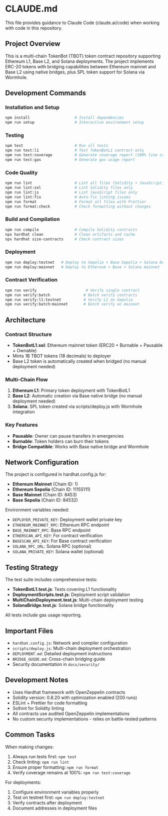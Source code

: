# CLAUDE.md

This file provides guidance to Claude Code (claude.ai/code) when working with code in this repository.

## Project Overview

This is a multi-chain TokenBot (TBOT) token contract repository supporting Ethereum L1, Base L2, and Solana deployments. The project implements ERC-20 tokens with bridging capabilities between Ethereum mainnet and Base L2 using native bridges, plus SPL token support for Solana via Wormhole.

## Development Commands

### Installation and Setup

```bash
npm install                    # Install dependencies
npm run setup                  # Interactive environment setup
```

### Testing

```bash
npm test                       # Run all tests
npm run test:l1                # Test TokenBotL1 contract only
npm run test:coverage          # Generate coverage report (100% line coverage)
npm run test:gas               # Generate gas usage report
```

### Code Quality

```bash
npm run lint                   # Lint all files (Solidity + JavaScript)
npm run lint:sol               # Lint Solidity files only
npm run lint:js                # Lint JavaScript files only
npm run lint:fix               # Auto-fix linting issues
npm run format                 # Format all files with Prettier
npm run format:check           # Check formatting without changes
```

### Build and Compilation

```bash
npm run compile                # Compile Solidity contracts
npx hardhat clean              # Clean artifacts and cache
npx hardhat size-contracts     # Check contract sizes
```

### Deployment

```bash
npm run deploy:testnet   # Deploy to Sepolia + Base Sepolia + Solana Devnet
npm run deploy:mainnet   # Deploy to Ethereum + Base + Solana mainnet
```

### Contract Verification

```bash
npm run verify                      # Verify single contract
npm run verify:batch               # Batch verify contracts
npm run verify:l1:testnet          # Verify L1 on Sepolia
npm run verify:batch:mainnet       # Batch verify on mainnet
```

## Architecture

### Contract Structure

- **TokenBotL1.sol**: Ethereum mainnet token (ERC20 + Burnable + Pausable + Ownable)
- Mints 1B TBOT tokens (18 decimals) to deployer
- Base L2 token is automatically created when bridged (no manual deployment needed)

### Multi-Chain Flow

1. **Ethereum L1**: Primary token deployment with TokenBotL1
2. **Base L2**: Automatic creation via Base native bridge (no manual deployment needed)
3. **Solana**: SPL token created via scripts/deploy.js with Wormhole integration

### Key Features

- **Pausable**: Owner can pause transfers in emergencies
- **Burnable**: Token holders can burn their tokens
- **Bridge Compatible**: Works with Base native bridge and Wormhole

## Network Configuration

The project is configured in hardhat.config.js for:

- **Ethereum Mainnet** (Chain ID: 1)
- **Ethereum Sepolia** (Chain ID: 11155111)
- **Base Mainnet** (Chain ID: 8453)
- **Base Sepolia** (Chain ID: 84532)

Environment variables needed:

- `DEPLOYER_PRIVATE_KEY`: Deployment wallet private key
- `ETHEREUM_MAINNET_RPC`: Ethereum RPC endpoint
- `BASE_MAINNET_RPC`: Base RPC endpoint
- `ETHERSCAN_API_KEY`: For contract verification
- `BASESCAN_API_KEY`: For Base contract verification
- `SOLANA_RPC_URL`: Solana RPC (optional)
- `SOLANA_PRIVATE_KEY`: Solana wallet (optional)

## Testing Strategy

The test suite includes comprehensive tests:

- **TokenBotL1.test.js**: Tests covering L1 functionality
- **DeploymentScripts.test.js**: Deployment script validation
- **MultiChainDeployment.test.js**: Multi-chain deployment testing
- **SolanaBridge.test.js**: Solana bridge functionality

All tests include gas usage reporting.

## Important Files

- `hardhat.config.js`: Network and compiler configuration
- `scripts/deploy.js`: Multi-chain deployment orchestration
- `DEPLOYMENT.md`: Detailed deployment instructions
- `BRIDGE_GUIDE.md`: Cross-chain bridging guide
- Security documentation in `docs/security/`

## Development Notes

- Uses Hardhat framework with OpenZeppelin contracts
- Solidity version: 0.8.20 with optimization enabled (200 runs)
- ESLint + Prettier for code formatting
- Solhint for Solidity linting
- All contracts use audited OpenZeppelin implementations
- No custom security implementations - relies on battle-tested patterns

## Common Tasks

When making changes:

1. Always run tests first: `npm test`
2. Check linting: `npm run lint`
3. Ensure proper formatting: `npm run format`
4. Verify coverage remains at 100%: `npm run test:coverage`

For deployments:

1. Configure environment variables properly
2. Test on testnet first: `npm run deploy:testnet`
3. Verify contracts after deployment
4. Document addresses in deployment files
